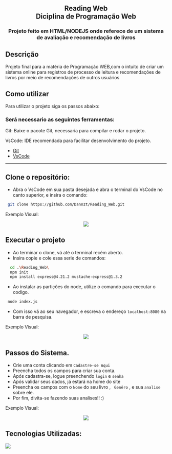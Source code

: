 
 <h2 align="center">Reading Web <br> Diciplina de Programação Web  </a> </h2>
    
 <h3 align="center">Projeto feito em HTML/NODEJS onde referece de um sistema de avaliação e recomendação de livros </a> </h3>


## Descrição
Projeto final para a matéria de Programação WEB,com o intuito de criar um sistema online para registros de processo de leitura e recomendações de livros por meio de recomendações de outros usuários

## Como utilizar 
Para utilizar o projeto siga os passos abaixo: 

### Será necessario as seguintes ferramentas: 
Git: Baixe o pacote Git, necessaria para compilar e rodar o projeto.

VsCode: IDE recomendada para facilitar desenvolvimento do projeto.

- [Git](https://git-scm.com/downloads)
- [VsCode](https://code.visualstudio.com) 
 
 ------------------
 ## Clone o repositório: 
 - Abra o VsCode em sua pasta desejada e abra o terminal do VsCode no canto superior, e insira o comando: 
 ```bash
  git clone https://github.com/Dannzt/Reading_Web.git
```
Exemplo Visual: 
<p align="center">
<img  src="https://i.imgur.com/FsHi8R1.gif"
</p>

## Executar o projeto 
- Ao terminar o clone, vá até o terminal recém aberto.
- Insira copie e cole essa serie de comandos: 
```bash
  cd .\Reading_Web\
  npm init 
  npm install express@4.21.2 mustache-express@1.3.2
```
- Ao instalar as partições do node, utilize o comando para executar o codigo.
 ```bash
  node index.js
```
- Com isso vá ao seu navegador, e escreva o endereço ``` localhost:8080 ``` na barra de pesquisa.

Exemplo Visual: 
<p align="center">
<img  src="https://i.imgur.com/nyelrnc.gif"
</p>

## Passos do Sistema.
- Crie uma conta clicando em ``` Cadastre-se Aqui ``` 
- Preencha todos os campos para criar sua conta.
- Após cadastra-se, logue preenchendo ``` login ``` e ``` senha ```
- Após validar seus dados, já estará na home do site
- Preencha os campos com o ``` Nome ``` do seu livro , ``` Genêro``` ,  e sua ```analise ``` sobre ele.
 - Por fim, divita-se fazendo suas analises!! :) 

Exemplo Visual: 
<p align="center">
<img  src="https://i.imgur.com/Ns3Y82r.gif"
</p>

## Tecnologias Utilizadas: 

 <img src="https://skillicons.dev/icons?i=js,nodejs,html,sqlite" />

 

